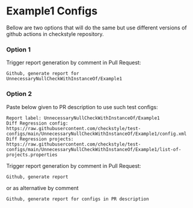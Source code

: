 # Example1 Configs

Bellow are two options that will do the same but use different versions
of github actions in checkstyle repository.


### Option 1
Trigger report generation by comment in Pull Request:
```
Github, generate report for UnnecessaryNullCheckWithInstanceOf/Example1
```

### Option 2

Paste below given to PR description to use such test configs:
```
Report label: UnnecessaryNullCheckWithInstanceOf/Example1
Diff Regression config: https://raw.githubusercontent.com/checkstyle/test-configs/main/UnnecessaryNullCheckWithInstanceOf/Example1/config.xml
Diff Regression projects: https://raw.githubusercontent.com/checkstyle/test-configs/main/UnnecessaryNullCheckWithInstanceOf/Example1/list-of-projects.properties
```

Trigger report generation by comment in Pull Request:
```
Github, generate report
```
or as alternative by comment
```
Github, generate report for configs in PR description
```
